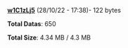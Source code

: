 [**w1C1zLj5**](/data/w1C1zLj5.txt) (28/10/22 - 17:38)- 122 bytes

**Total Datas**: 650

**Total Size**: 4.34 MB / 4.3 MB
